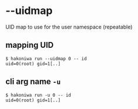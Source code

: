 # --uidmap

UID map to use for the user namespace (repeatable)

## mapping UID

```console
$ hakoniwa run --uidmap 0 -- id
uid=0(root) gid=1[..]

```

## cli arg name `-u`

```console
$ hakoniwa run -u 0 -- id
uid=0(root) gid=1[..]

```
